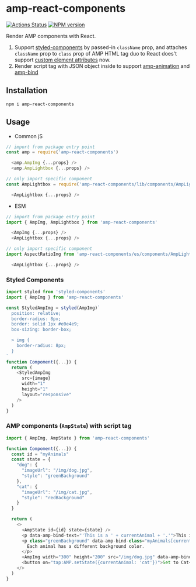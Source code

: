 # amp-react-components
[![Actions Status](https://github.com/danhuang1202/amp-react-components/workflows/Node/badge.svg)](https://github.com/danhuang1202/amp-react-components/actions)
[![NPM version](https://img.shields.io/npm/v/amp-react-components.svg)](https://www.npmjs.com/package/amp-react-components)

Render AMP components with React.
1. Support <a href="https://www.styled-components.com/docs/advanced#existing-css">styled-components</a> by passed-in `className` prop,
and attaches `className` prop to `class` prop of AMP HTML tag duo to React does't support <a href="https://github.com/facebook/react/issues/11347#issuecomment-339830484">custom element attributes</a> now.
2. Render script tag with JSON object inside to support  <a href="https://amp.dev/documentation/components/amp-animation/?format=websites">amp-animation</a> and <a href="https://amp.dev/documentation/components/amp-bind/?format=websites">amp-bind</a>

## Installation
```
npm i amp-react-components
```

## Usage
- Common jS
```js
// import from package entry point
const amp = require('amp-react-components')

  <amp.AmpImg {...props} />
  <amp.AmpLightbox {...props} />
```
```js
// only import specific component
const AmpLightbox = require('amp-react-components/lib/components/AmpLightbox')

  <AmpLightbox {...props} />
```

- ESM
```js
// import from package entry point
import { AmpImg, AmpLightbox } from 'amp-react-components'

  <AmpImg {...props} />
  <AmpLightbox {...props} />
```
```js
// only import specific component
import AspectRatioImg from 'amp-react-components/es/components/AmpLightbox'

  <AmpLightbox {...props} />
```

### Styled Components
```js
import styled from 'styled-components'
import { AmpImg } from 'amp-react-components'

const StyledAmpImg = styled(AmpImg)`
  position: relative;
  border-radius: 8px;
  border: solid 1px #e0e4e9;
  box-sizing: border-box;

  > img {
    border-radius: 8px;
  }
`
function Compoment({...}) {
  return (
    <StyledAmpImg
      src={image}
      width="1"
      height="1"
      layout="responsive"
    />
  )
}
```

### AMP components (`AmpState`) with script tag
```js
import { AmpImg, AmpState } from 'amp-react-components'

function Compoment({...}) {
  const id = "myAnimals"
  const state = {
    "dog": {
      "imageUrl": "/img/dog.jpg",
      "style": "greenBackground"
    },
    "cat": {
      "imageUrl": "/img/cat.jpg",
      "style": "redBackground"
    }
  }

  return (
    <>
      <AmpState id={id} state={state} />
      <p data-amp-bind-text="'This is a ' + currentAnimal + '.'">This is a dog.</p>
      <p class="greenBackground" data-amp-bind-class="myAnimals[currentAnimal].style">
        Each animal has a different background color.
      </p>
      <AmpImg width="300" height="200" src="/img/dog.jpg" data-amp-bind-src="myAnimals[currentAnimal].imageUrl" />
      <button on="tap:AMP.setState({currentAnimal: 'cat'})">Set to Cat</button>
    </>
  )
}
```